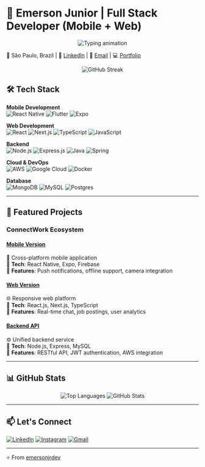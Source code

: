 # 🚀 Emerson Junior | Full Stack Developer (Mobile + Web)

<div align="center">
  <img src="https://readme-typing-svg.demolab.com?font=Fira+Code&weight=600&size=22&duration=3000&pause=500&color=00D1FF&center=true&vCenter=true&width=550&lines=📱+React+Native+Mobile+Developer;🌐+React+Web+Developer;☁️+Cloud+Solutions+(AWS%2FGCP);💻+Full+Stack+Specialist" alt="Typing animation" />
</div>

📍 São Paulo, Brazil | 🔗 [LinkedIn](https://www.linkedin.com/in/emerson-morales-junior-6469b8231/) | 📧 [Email](mailto:contato.juniormorales@gmail.com) | 💻 [Portfolio](https://yourportfolio.com)  

<div align="center">
  <img src="https://github-readme-streak-stats.herokuapp.com?user=emersonjrdev&theme=react&hide_border=true&date_format=j%20M%5B%20Y%5D" alt="GitHub Streak" />
</div>

## 🛠️ Tech Stack

**Mobile Development**  
![React Native](https://img.shields.io/badge/react_native-%2320232a.svg?style=for-the-badge&logo=react&logoColor=%2361DAFB)
![Flutter](https://img.shields.io/badge/Flutter-%2302569B.svg?style=for-the-badge&logo=Flutter&logoColor=white)
![Expo](https://img.shields.io/badge/expo-1C1E24?style=for-the-badge&logo=expo&logoColor=#D04A37)

**Web Development**  
![React](https://img.shields.io/badge/react-%2320232a.svg?style=for-the-badge&logo=react&logoColor=%2361DAFB)
![Next.js](https://img.shields.io/badge/Next-black?style=for-the-badge&logo=next.js&logoColor=white)
![TypeScript](https://img.shields.io/badge/typescript-%23007ACC.svg?style=for-the-badge&logo=typescript&logoColor=white)
![JavaScript](https://img.shields.io/badge/javascript-%23323330.svg?style=for-the-badge&logo=javascript&logoColor=%23F7DF1E)

**Backend**  
![Node.js](https://img.shields.io/badge/node.js-6DA55F?style=for-the-badge&logo=node.js&logoColor=white)
![Express.js](https://img.shields.io/badge/express.js-%23404d59.svg?style=for-the-badge&logo=express&logoColor=%2361DAFB)
![Java](https://img.shields.io/badge/java-%23ED8B00.svg?style=for-the-badge&logo=openjdk&logoColor=white)
![Spring](https://img.shields.io/badge/spring-%236DB33F.svg?style=for-the-badge&logo=spring&logoColor=white)

**Cloud & DevOps**  
![AWS](https://img.shields.io/badge/AWS-%23FF9900.svg?style=for-the-badge&logo=amazon-aws&logoColor=white)
![Google Cloud](https://img.shields.io/badge/Google%20Cloud-%234285F4.svg?style=for-the-badge&logo=google-cloud&logoColor=white)
![Docker](https://img.shields.io/badge/docker-%230db7ed.svg?style=for-the-badge&logo=docker&logoColor=white)

**Database**  
![MongoDB](https://img.shields.io/badge/MongoDB-%234ea94b.svg?style=for-the-badge&logo=mongodb&logoColor=white)
![MySQL](https://img.shields.io/badge/mysql-%2300f.svg?style=for-the-badge&logo=mysql&logoColor=white)
![Postgres](https://img.shields.io/badge/postgres-%23316192.svg?style=for-the-badge&logo=postgresql&logoColor=white)

---

## 🌟 Featured Projects

### ConnectWork Ecosystem
#### [Mobile Version](https://github.com/emersonjrdev/connectwork-mobile)
📱 Cross-platform mobile application  
🔹 **Tech**: React Native, Expo, Firebase  
🔹 **Features**: Push notifications, offline support, camera integration  

#### [Web Version](https://github.com/emersonjrdev/connectwork-web)
🌐 Responsive web platform  
🔹 **Tech**: React.js, Next.js, TypeScript  
🔹 **Features**: Real-time chat, job postings, user analytics  

#### [Backend API](https://github.com/emersonjrdev/connectwork-api)
⚙️ Unified backend service  
🔹 **Tech**: Node.js, Express, MySQL  
🔹 **Features**: RESTful API, JWT authentication, AWS integration  

---

## 📊 GitHub Stats

<div align="center">
  <img src="https://github-readme-stats.vercel.app/api/top-langs/?username=emersonjrdev&layout=compact&theme=nightowl&hide=html,css&exclude_repo=repo1,repo2" alt="Top Languages" />
  <img src="https://github-readme-stats.vercel.app/api?username=emersonjrdev&show_icons=true&theme=nightowl&include_all_commits=true" alt="GitHub Stats" />
</div>

---

## 📫 Let's Connect

[![LinkedIn](https://img.shields.io/badge/linkedin-%230077B5.svg?style=for-the-badge&logo=linkedin&logoColor=white)](https://www.linkedin.com/in/emerson-morales-junior-6469b8231/)
[![Instagram](https://img.shields.io/badge/Instagram-%23E4405F.svg?style=for-the-badge&logo=Instagram&logoColor=white)](https://instagram.com/emersxn_jr)
[![Gmail](https://img.shields.io/badge/Gmail-D14836?style=for-the-badge&logo=gmail&logoColor=white)](mailto:contato.juniormorales@gmail.com)

---

⭐ From [emersonjrdev](https://github.com/emersonjrdev)
